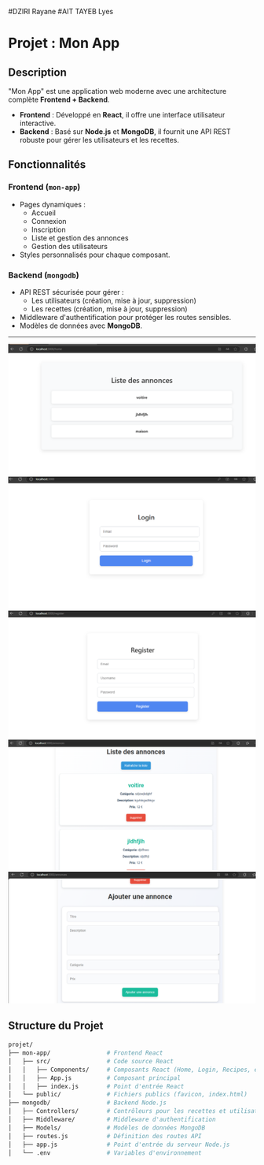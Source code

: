 #DZIRI Rayane
#AIT TAYEB Lyes

# Projet : Mon App

## Description
"Mon App" est une application web moderne avec une architecture complète **Frontend + Backend**. 
- **Frontend** : Développé en **React**, il offre une interface utilisateur interactive.
- **Backend** : Basé sur **Node.js** et **MongoDB**, il fournit une API REST robuste pour gérer les utilisateurs et les recettes.

## Fonctionnalités
### Frontend (`mon-app`)
- Pages dynamiques :
  - Accueil
  - Connexion
  - Inscription
  - Liste et gestion des annonces 
  - Gestion des utilisateurs
- Styles personnalisés pour chaque composant.

### Backend (`mongodb`)
- API REST sécurisée pour gérer :
  - Les utilisateurs (création, mise à jour, suppression)
  - Les recettes (création, mise à jour, suppression)
- Middleware d'authentification pour protéger les routes sensibles.
- Modèles de données avec **MongoDB**.

---

<img src="/home.png" alt="Image de la page d'accueil" />


<img src="/login.png" alt="Image de la page de connexion" />


<img src="/register.png" alt="Image de la page d'enregistrement" />

<img src="/liste.png" alt="Image de la liste des annonces" />

<img src="/ajouter.png" alt="Image de la page pour ajouter une annonces" />



## Structure du Projet
```bash
projet/
├── mon-app/                # Frontend React
│   ├── src/                # Code source React
│   │   ├── Components/     # Composants React (Home, Login, Recipes, etc.)
│   │   ├── App.js          # Composant principal
│   │   ├── index.js        # Point d'entrée React
│   └── public/             # Fichiers publics (favicon, index.html)
├── mongodb/                # Backend Node.js
│   ├── Controllers/        # Contrôleurs pour les recettes et utilisateurs
│   ├── Middleware/         # Middleware d'authentification
│   ├── Models/             # Modèles de données MongoDB
│   ├── routes.js           # Définition des routes API
│   ├── app.js              # Point d'entrée du serveur Node.js
│   └── .env                # Variables d'environnement


